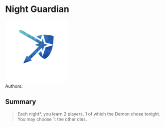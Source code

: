 # Night Guardian
<img src="https://raw.githubusercontent.com/yoyosource/BOTC-HomeBrew/master/Townsfolk/Night Guardian/image.png" alt="drawing" width="200"/>\
Authors: 

## Summary
> Each night*, you learn 2 players, 1 of which the Demon chose tonight. You may choose 1: the other dies.

